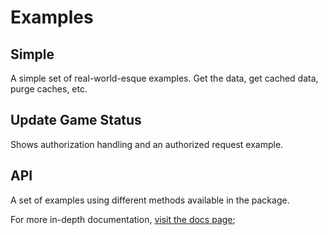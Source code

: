 # Examples

## Simple

A simple set of real-world-esque examples. Get the data, get cached data, purge caches, etc.

## Update Game Status

Shows authorization handling and an authorized request example.

## API

A set of examples using different methods available in the package.

For more in-depth documentation, [visit the docs page](https://www.notion.so/orels1/RAWGer-46ecd676fb5149bfb583c55b0862ab76);